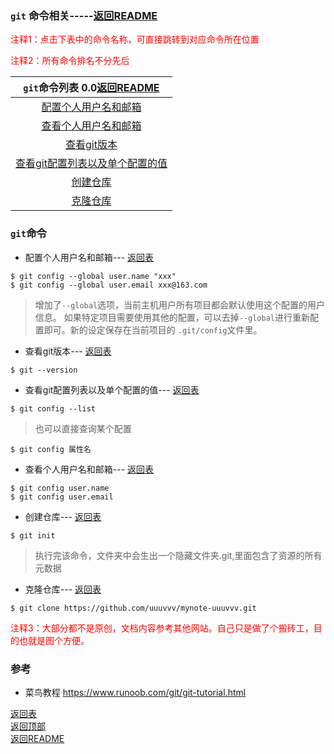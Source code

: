 ### `git` 命令相关-----[返回README](/README.md)<span id='top'></span>

<span style='color:red'>注释1：点击下表中的命令名称，可直接跳转到对应命令所在位置</span>
<p style='color:red'>注释2：所有命令排名不分先后</p>


|`git`命令列表 <span id='back'>0.0</span>[返回README](/README.md)|
|:-:|
|[配置个人用户名和邮箱](#1)|
|[查看个人用户名和邮箱](#4)|
|[查看git版本](#2)|
|[查看git配置列表以及单个配置的值](#3)|
|[创建仓库](#5)|
|[克隆仓库](#6)|

### `git`命令

- <span id='1'>配置个人用户名和邮箱</span>--- <span>[返回表](#back)</span>
```
$ git config --global user.name "xxx"
$ git config --global user.email xxx@163.com
```
> 增加了`--global`选项，当前主机用户所有项目都会默认使用这个配置的用户信息。
> 如果特定项目需要使用其他的配置，可以去掉`--global`进行重新配置即可。新的设定保存在当前项目的 `.git/config`文件里。

- <span id='2'>查看git版本</span>--- <span>[返回表](#back)</span>
```
$ git --version
```

- <span id='3'>查看git配置列表以及单个配置的值</span>--- <span>[返回表](#back)</span>
```
$ git config --list
```
> 也可以直接查询某个配置
```
$ git config 属性名
```

- <span id='4'>查看个人用户名和邮箱</span>--- <span>[返回表](#back)</span>
```
$ git config user.name
$ git config user.email
```

- <span id='5'>创建仓库</span>--- <span>[返回表](#back)</span>
```
$ git init
```
> 执行完该命令，文件夹中会生出一个隐藏文件夹.git,里面包含了资源的所有元数据

- <span id='6'>克隆仓库</span>--- <span>[返回表](#back)</span>
```
$ git clone https://github.com/uuuvvv/mynote-uuuvvv.git
```

<p style='color:red'>注释3：大部分都不是原创，文档内容参考其他网站。自己只是做了个搬砖工，目的也就是图个方便。</p>

### 参考
- 菜鸟教程 <https://www.runoob.com/git/git-tutorial.html>


[返回表](#back)<br/>
[返回顶部](#top)<br/>
[返回README](/README.md)
